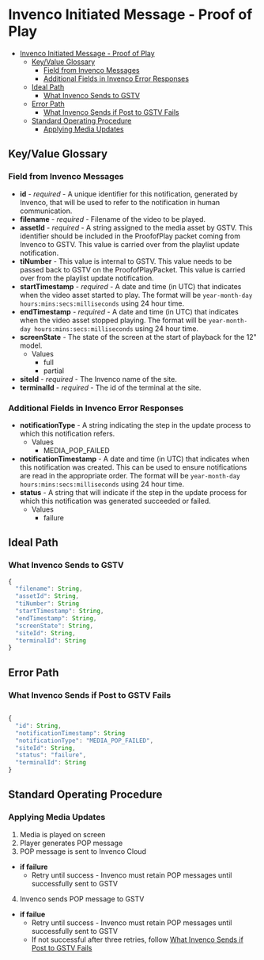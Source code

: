 # Invenco Initiated Message - Proof of Play

<!-- TOC depthFrom:1 depthTo:6 withLinks:1 updateOnSave:1 orderedList:0 -->

- [Invenco Initiated Message - Proof of Play](#invenco-initiated-message-proof-of-play)
	- [Key/Value Glossary](#keyvalue-glossary)
		- [Field from Invenco Messages](#field-from-invenco-messages)
		- [Additional Fields in Invenco Error Responses](#additional-fields-in-invenco-error-responses)
	- [Ideal Path](#ideal-path)
		- [What Invenco Sends to GSTV](#what-invenco-sends-to-gstv)
	- [Error Path](#error-path)
		- [What Invenco Sends if Post to GSTV Fails](#what-invenco-sends-if-post-to-gstv-fails)
	- [Standard Operating Procedure](#standard-operating-procedure)
		- [Applying Media Updates](#applying-media-updates)

<!-- /TOC -->

## Key/Value Glossary
### Field from Invenco Messages
- **id** - _required_ - A unique identifier for this notification, generated by Invenco, that will be used to refer to the notification in human communication.
- **filename** - _required_ - Filename of the video to be played.
- **assetId** - _required_ - A string assigned to the media asset by GSTV. This identifier should be included in the ProofofPlay packet coming from Invenco to GSTV. This value is carried over from the playlist update notification.
- **tiNumber** - This value is internal to GSTV. This value needs to be passed back to GSTV on the ProofofPlayPacket. This value is carried over from the playlist update notification.
- **startTimestamp** - _required_ - A date and time (in UTC) that indicates when the video asset started to play. The format will be `year-month-day hours:mins:secs:milliseconds` using 24 hour time.
- **endTimestamp** - _required_ - A date and time (in UTC) that indicates when the video asset stopped playing. The format will be `year-month-day hours:mins:secs:milliseconds` using 24 hour time.
- **screenState** - The state of the screen at the start of playback for the 12" model.
  - Values
    - full
    - partial
- **siteId** - _required_ - The Invenco name of the site.
- **terminalId** - _required_ - The id of the terminal at the site.

### Additional Fields in Invenco Error Responses
- **notificationType** - A string indicating the step in the update process to which this notification refers.
  - Values
    - MEDIA_POP_FAILED
- **notificationTimestamp** - A date and time (in UTC) that indicates when this notification was created. This can be used to ensure notifications are read in the appropriate order. The format will be `year-month-day hours:mins:secs:milliseconds` using 24 hour time.
- **status** - A string that will indicate if the step in the update process for which this notification was generated succeeded or failed.
  - Values
    - failure

## Ideal Path
### What Invenco Sends to GSTV
```javascript
{
  "filename": String,
  "assetId": String,
  "tiNumber": String
  "startTimestamp": String,
  "endTimestamp": String,
  "screenState": String,
  "siteId": String,
  "terminalId": String
}
```

## Error Path
### What Invenco Sends if Post to GSTV Fails
```javascript

{
  "id": String,
  "notificationTimestamp": String
  "notificationType": "MEDIA_POP_FAILED",
  "siteId": String,
  "status": "failure",
  "terminalId": String
}
```

## Standard Operating Procedure
### Applying Media Updates
1. Media is played on screen
2. Player generates POP message
3. POP message is sent to Invenco Cloud
  - **if failure**
	  - Retry until success - Invenco must retain POP messages until successfully sent to GSTV
4. Invenco sends POP message to GSTV
  - **if failue**
    - Retry until success - Invenco must retain POP messages until successfully sent to GSTV
    - If not successful after three retries, follow [What Invenco Sends if Post to GSTV Fails](#what-invenco-sends-if-post-to-gstv-fails)
